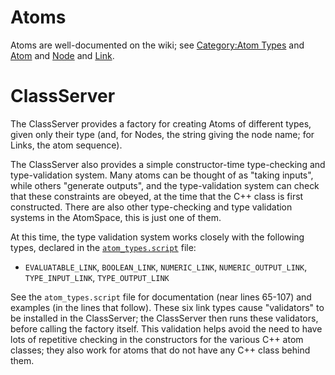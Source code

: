 
Atoms
=====
Atoms are well-documented on the wiki; see
[Category:Atom Types](http://wiki.opencog.org/w/Category:Atom_Types)
and [Atom](http://wiki.opencog.org/w/Atom)
and [Node](http://wiki.opencog.org/w/Node)
and [Link](http://wiki.opencog.org/w/Link).

ClassServer
===========
The ClassServer provides a factory for creating Atoms of different
types, given only their type (and, for Nodes, the string giving the node
name; for Links, the atom sequence).

The ClassServer also provides a simple constructor-time type-checking
and type-validation system. Many atoms can be thought of as "taking
inputs", while others "generate outputs", and the type-validation system
can check that these constraints are obeyed, at the time that the C++
class is first constructed.  There are also other type-checking and
type validation systems in the AtomSpace, this is just one of them.

At this time, the type validation system works closely with the
following types, declared in the
[`atom_types.script`](../atom_types/atom_types.script) file:

* `EVALUATABLE_LINK`, `BOOLEAN_LINK`, `NUMERIC_LINK`,
  `NUMERIC_OUTPUT_LINK`, `TYPE_INPUT_LINK`, `TYPE_OUTPUT_LINK`

See the `atom_types.script` file for documentation (near lines 65-107)
and examples (in the lines that follow). These six link types cause
"validators" to be installed in the ClassServer; the ClassServer then
runs these validators, before calling the factory itself. This
validation helps avoid the need to have lots of repetitive checking
in the constructors for the various C++ atom classes; they also work
for atoms that do not have any C++ class behind them.
